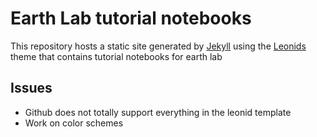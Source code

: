 # Earth Lab tutorial notebooks
This repository hosts a static site generated by [Jekyll](https://jekyllrb.com/) using the [Leonids](http://themes.jekyllrc.org/leonids/) theme that contains tutorial notebooks for earth lab
## Issues
- Github does not totally support everything in the leonid template
- Work on color schemes
